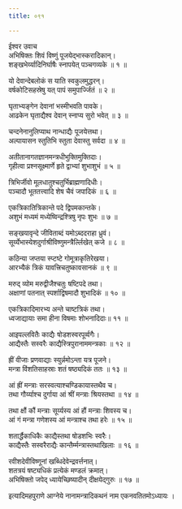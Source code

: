 ```yaml
---
title: ०९१

---
```

ईश्वर उवाच  
अभिषिक्तः शिवं विष्णुं पूजयेद्भास्करादिकान्।  
शङ्खभेर्य्यादिनिर्घाषैः स्नापयेत् पञ्चगव्यके ॥ १ ॥  
  
यो देवान्देबलोकं स याति स्वकुलमुद्धरन्।  
वर्षकोटिसहस्रेषु यत् पापं समुपार्ज्जितं ॥ २ ॥  
  
घृताभ्यङ्गेन देवानां भस्मीभवति पावके।  
आढकेन घृताद्यैश्व देवान् स्नाप्य सुरो भवेत् ॥ ३ ॥  
  
चन्दनेनानुलिप्याथ नान्धाद्यैः पूजयेत्तथा।  
अल्पायासन स्तुतिभि स्तुता देवास्तु सर्वदा ॥ ४ ॥  
  
अतीतानागतज्ञानमन्त्रधीभुक्तिमुक्तिदाः।  
गृहीत्वा प्रश्नसूक्ष्मार्णे हृते द्वाभ्यां शुभाशुभं ॥ ५ ॥  
  
त्रिभिर्जीवो मूलधातुश्चतुर्भिब्राह्मणादिधीः।  
पञ्चादौ भूततत्त्वादि शेष चैवं जपादिकं ॥ ६ ॥  
  
एकत्रिकातित्रिकान्ते पदे द्विपमकान्तके।  
अशुभं मध्यमं मध्येष्विन्द्रश्त्रिषु नृपः शुभः ॥ ७ ॥  
  
सङ्‌खयावृन्दे जीविताब्दं यमोऽब्ददराहा ध्रुवं।  
सूर्य्येभास्येशदुर्गाश्रीविष्णुमन्त्रैर्ल्लिखेत् कजे ॥ ८ ॥  
  
कठिन्या जप्तया स्प्टष्टे गोमूत्राकृतिरेखया।  
आरभ्यैकं त्रिकं यावत्त्रिचतुष्कावसानकं ॥ ९ ॥  
  
मरुद् व्योम मरुद्वीजैश्चतुः षष्टिपदे तथा।  
अक्षाणां पतनात् स्पर्शाद्विषमादौ शुभादिकं ॥ १० ॥  
  
एकत्रिकादिमारभ्य अन्ते चाष्टत्रिकं तथा।  
ध्वजाद्यायाः समा हीना विषमाः शोभनादिदाः॥ ११ ॥  
  
आइपल्लवितैः काद्यैः षोडशस्वरपूर्व्वगैः।  
आद्यैस्तैः सस्वरैः काद्यैस्त्रिपुरानाममन्त्रकाः ॥ १२ ॥  
  
ह्रीं वीजाः प्रणवाद्याः स्युर्न्नमोऽन्ता यत्र पूजने।  
मन्त्रा विंशतिसाहस्राः शतं षष्ठ्यदिकं ततः ॥ १३ ॥  
  
आं ह्रीं मन्त्राः सरस्वत्याश्चण्डिकायास्तथैव च।  
तथा गौर्य्याश्च दुर्गाया आं श्रीं मन्त्राः श्रियस्तथा ॥ १४ ॥  
  
तथा क्षौं कौं मन्त्राः सूर्य्यस्य आं हौं मन्त्राः शिवस्य च।  
आं गं मन्त्रा गणेशस्य आं मन्त्राश्च तथा हरेः ॥ १५ ॥  
  
शतार्द्धैकाधिकैः काद्यैस्तथा षोडशभिः स्वरैः।  
काद्यैस्तैः सस्वरैराद्यैः कान्तैर्म्मन्त्रास्तथाखिलाः ॥ १६ ॥  
  
रवीशदेवीविष्णूनां खब्धिदेवेन्द्रवर्त्तनात्।  
शतत्रयं षष्ट्यधिकं प्रत्येकं मण्डलं क्रमात्।  
अभिषिक्तो जपेद् ध्यायेच्छिष्यादीन् दीक्षयेद्‌गुरुः ॥ १७ ॥  
  
इत्यादिमहपुराणे आग्नेये नानामन्त्रादिकथनं नाम एकनवतितमोऽध्यायः ।  
 